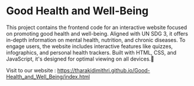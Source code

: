 # Good Health and Well-Being

This project contains the frontend code for an interactive website focused on promoting good health and well-being. Aligned with UN SDG 3, it offers in-depth information on mental health, nutrition, and chronic diseases. To engage users, the website includes interactive features like quizzes, infographics, and personal health trackers. Built with HTML, CSS, and JavaScript, it's designed for optimal viewing on all devices.💚

Visit to our website : 
https://tharakidimithri.github.io/Good-Health_and_Well_Being/index.html
